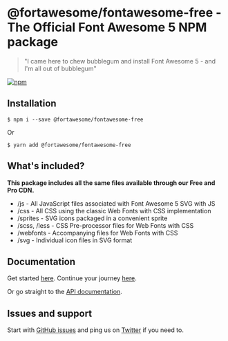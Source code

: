 # @fortawesome/fontawesome-free - The Official Font Awesome 5 NPM package

> "I came here to chew bubblegum and install Font Awesome 5 - and I'm all out of bubblegum"

[![npm](https://img.shields.io/npm/v/@fortawesome/fontawesome-free.svg?style=flat-square)](https://www.npmjs.com/package/@fortawesome/fontawesome-free)

## Installation

```
$ npm i --save @fortawesome/fontawesome-free
```

Or

```
$ yarn add @fortawesome/fontawesome-free
```

## What's included?

**This package includes all the same files available through our Free and Pro CDN.**

* /js - All JavaScript files associated with Font Awesome 5 SVG with JS
* /css - All CSS using the classic Web Fonts with CSS implementation
* /sprites - SVG icons packaged in a convenient sprite
* /scss, /less - CSS Pre-processor files for Web Fonts with CSS
* /webfonts - Accompanying files for Web Fonts with CSS
* /svg - Individual icon files in SVG format

## Documentation

Get started [here](https://fontawesome.com/get-started). Continue your journey [here](https://fontawesome.com/how-to-use).

Or go straight to the [API documentation](https://fontawesome.com/how-to-use/font-awesome-api).

## Issues and support

Start with [GitHub issues](https://github.com/FortAwesome/Font-Awesome/issues) and ping us on [Twitter](https://twitter.com/fontawesome) if you need to.

